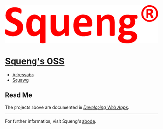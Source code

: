 ![Squeng's logo](SquengL.png)

# [Squeng's OSS](https://github.com/Squoss)

* [Adressabo](https://github.com/Squoss/Adressabo)
* [Squawg](https://github.com/Squoss/Squawg)

## Read Me

The projects above are documented in *[Developing Web Apps](https://leanpub.com/DevWebApps)*.

* * *

For further information, visit Squeng's [abode](https://io.squeng.com/abode/).
